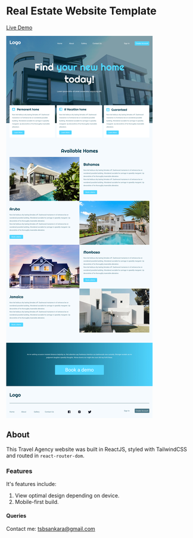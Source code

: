 # Real Estate Website Template

[Live Demo](http://tsbsankara-real-estate.netlify.app)

![alt](./homepage.jpg)

## About

This Travel Agency website was built in ReactJS, styled with TailwindCSS and routed in `react-router-dom`.

### Features

It's features include:

1. View optimal design depending on device.
2. Mobile-first build.

#### Queries

Contact me: tsbsankara@gmail.com
